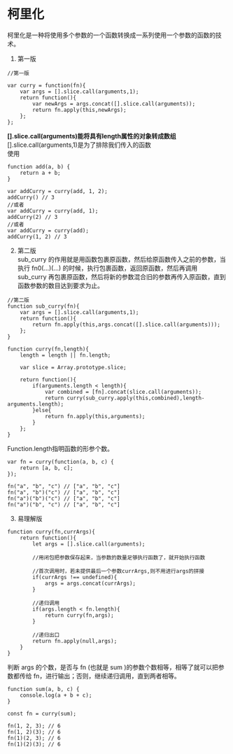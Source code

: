 # 柯里化
柯里化是一种将使用多个参数的一个函数转换成一系列使用一个参数的函数的技术。  
1. 第一版

```
//第一版

var curry = function(fn){
    var args = [].slice.call(arguments,1);
    return function(){
        var newArgs = args.concat([].slice.call(arguments));
        return fn.apply(this,newArgs);
    };
};
```
**[].slice.call(arguments)能将具有length属性的对象转成数组**  
[].slice.call(arguments,1)是为了排除我们传入的函数   
使用 
```
function add(a, b) {
    return a + b;
}

var addCurry = curry(add, 1, 2);
addCurry() // 3
//或者
var addCurry = curry(add, 1);
addCurry(2) // 3
//或者
var addCurry = curry(add);
addCurry(1, 2) // 3
``` 

2. 第二版  
   sub_curry 的作用就是用函数包裹原函数，然后给原函数传入之前的参数，当执行 fn0(...)(...) 的时候，执行包裹函数，返回原函数，然后再调用 sub_curry 再包裹原函数，然后将新的参数混合旧的参数再传入原函数，直到函数参数的数目达到要求为止。
```
//第二版
function sub_curry(fn){
    var args = [].slice.call(arguments,1);
    return function(){
        return fn.apply(this,args.concat([].slice.call(arguments)));
    };
}

function curry(fn,length){
    length = length || fn.length;

    var slice = Array.prototype.slice;

    return function(){
        if(arguments.length < length){
            var combined = [fn].concat(slice.call(arguments));
            return curry(sub_curry.apply(this,combined),length-arguments.length);
        }else{
            return fn.apply(this,arguments);
        }
    };
}
```
Function.length指明函数的形参个数。
```
var fn = curry(function(a, b, c) {
    return [a, b, c];
});

fn("a", "b", "c") // ["a", "b", "c"]
fn("a", "b")("c") // ["a", "b", "c"]
fn("a")("b")("c") // ["a", "b", "c"]
fn("a")("b", "c") // ["a", "b", "c"]
```

3. 易理解版

```
function curry(fn,currArgs){
    return function(){
        let args = [].slice.call(arguments);

        //用闭包把参数保存起来，当参数的数量足够执行函数了，就开始执行函数

        //首次调用时，若未提供最后一个参数currArgs,则不用进行args的拼接
        if(currArgs !== undefined){
            args = args.concat(currArgs);
        }

        //递归调用
        if(args.length < fn.length){
            return curry(fn,args);
        }

        //递归出口
        return fn.apply(null,args);
    }
}
```
判断 args 的个数，是否与 fn (也就是 sum )的参数个数相等，相等了就可以把参数都传给 fn，进行输出；否则，继续递归调用，直到两者相等。
```
function sum(a, b, c) {
    console.log(a + b + c);
}

const fn = curry(sum);

fn(1, 2, 3); // 6
fn(1, 2)(3); // 6
fn(1)(2, 3); // 6
fn(1)(2)(3); // 6
```